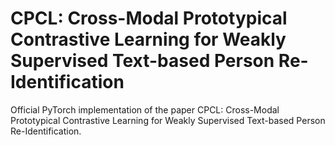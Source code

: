 # CPCL: Cross-Modal Prototypical Contrastive Learning for Weakly Supervised Text-based Person Re-Identification

Official PyTorch implementation of the paper CPCL: Cross-Modal Prototypical Contrastive Learning for Weakly Supervised Text-based Person Re-Identification.
